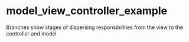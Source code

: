 model_view_controller_example
=============================

Branches show stages of dispersing responsibilities from the view to the controller and model
